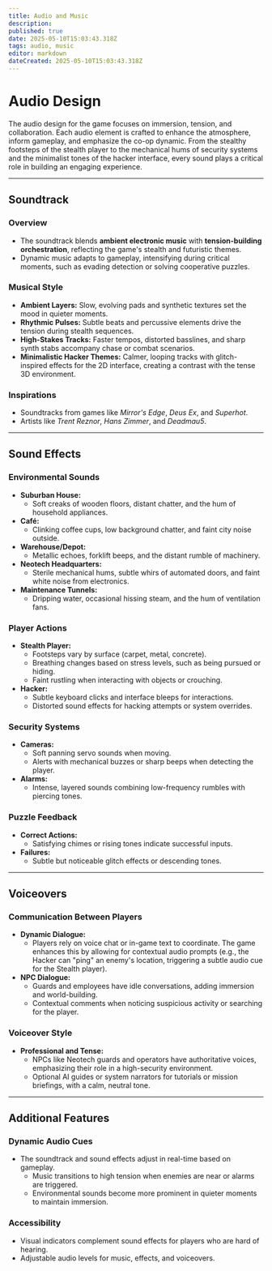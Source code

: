 ```yaml
---
title: Audio and Music
description: 
published: true
date: 2025-05-10T15:03:43.318Z
tags: audio, music
editor: markdown
dateCreated: 2025-05-10T15:03:43.318Z
---
```


# Audio Design

The audio design for the game focuses on immersion, tension, and collaboration. Each audio element is crafted to enhance the atmosphere, inform gameplay, and emphasize the co-op dynamic. From the stealthy footsteps of the stealth player to the mechanical hums of security systems and the minimalist tones of the hacker interface, every sound plays a critical role in building an engaging experience.

---

## Soundtrack

### Overview
- The soundtrack blends **ambient electronic music** with **tension-building orchestration**, reflecting the game's stealth and futuristic themes.
- Dynamic music adapts to gameplay, intensifying during critical moments, such as evading detection or solving cooperative puzzles.

### Musical Style
- **Ambient Layers:** Slow, evolving pads and synthetic textures set the mood in quieter moments.  
- **Rhythmic Pulses:** Subtle beats and percussive elements drive the tension during stealth sequences.  
- **High-Stakes Tracks:** Faster tempos, distorted basslines, and sharp synth stabs accompany chase or combat scenarios.  
- **Minimalistic Hacker Themes:** Calmer, looping tracks with glitch-inspired effects for the 2D interface, creating a contrast with the tense 3D environment.  

### Inspirations
- Soundtracks from games like *Mirror's Edge*, *Deus Ex*, and *Superhot*.  
- Artists like *Trent Reznor*, *Hans Zimmer*, and *Deadmau5*.  

---

## Sound Effects

### Environmental Sounds
- **Suburban House:**  
  - Soft creaks of wooden floors, distant chatter, and the hum of household appliances.  
- **Café:**  
  - Clinking coffee cups, low background chatter, and faint city noise outside.  
- **Warehouse/Depot:**  
  - Metallic echoes, forklift beeps, and the distant rumble of machinery.  
- **Neotech Headquarters:**  
  - Sterile mechanical hums, subtle whirs of automated doors, and faint white noise from electronics.  
- **Maintenance Tunnels:**  
  - Dripping water, occasional hissing steam, and the hum of ventilation fans.  

### Player Actions
- **Stealth Player:**  
  - Footsteps vary by surface (carpet, metal, concrete).  
  - Breathing changes based on stress levels, such as being pursued or hiding.  
  - Faint rustling when interacting with objects or crouching.  
- **Hacker:**  
  - Subtle keyboard clicks and interface bleeps for interactions.  
  - Distorted sound effects for hacking attempts or system overrides.  

### Security Systems
- **Cameras:**  
  - Soft panning servo sounds when moving.  
  - Alerts with mechanical buzzes or sharp beeps when detecting the player.  
- **Alarms:**  
  - Intense, layered sounds combining low-frequency rumbles with piercing tones.  

### Puzzle Feedback
- **Correct Actions:**  
  - Satisfying chimes or rising tones indicate successful inputs.  
- **Failures:**  
  - Subtle but noticeable glitch effects or descending tones.  

---

## Voiceovers

### Communication Between Players
- **Dynamic Dialogue:**  
  - Players rely on voice chat or in-game text to coordinate. The game enhances this by allowing for contextual audio prompts (e.g., the Hacker can "ping" an enemy's location, triggering a subtle audio cue for the Stealth player).  
- **NPC Dialogue:**  
  - Guards and employees have idle conversations, adding immersion and world-building.  
  - Contextual comments when noticing suspicious activity or searching for the player.  

### Voiceover Style
- **Professional and Tense:**  
  - NPCs like Neotech guards and operators have authoritative voices, emphasizing their role in a high-security environment.  
  - Optional AI guides or system narrators for tutorials or mission briefings, with a calm, neutral tone.

---

## Additional Features

### Dynamic Audio Cues
- The soundtrack and sound effects adjust in real-time based on gameplay.  
  - Music transitions to high tension when enemies are near or alarms are triggered.  
  - Environmental sounds become more prominent in quieter moments to maintain immersion.  

### Accessibility
- Visual indicators complement sound effects for players who are hard of hearing.  
- Adjustable audio levels for music, effects, and voiceovers.  
